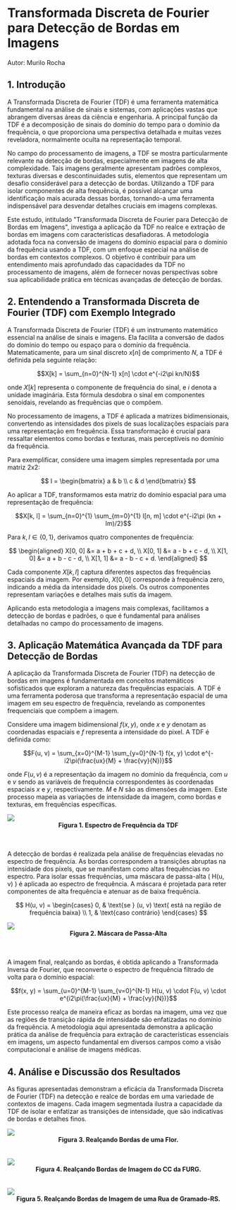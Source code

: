 # Transformada Discreta de Fourier para Detecção de Bordas em Imagens

Autor: Murilo Rocha

## 1. Introdução

A Transformada Discreta de Fourier (TDF) é uma ferramenta matemática fundamental na análise de sinais e sistemas, com aplicações vastas que abrangem diversas áreas da ciência e engenharia. A principal função da TDF é a decomposição de sinais do domínio do tempo para o domínio da frequência, o que proporciona uma perspectiva detalhada e muitas vezes reveladora, normalmente oculta na representação temporal.

No campo do processamento de imagens, a TDF se mostra particularmente relevante na detecção de bordas, especialmente em imagens de alta complexidade. Tais imagens geralmente apresentam padrões complexos, texturas diversas e descontinuidades sutis, elementos que representam um desafio considerável para a detecção de bordas. Utilizando a TDF para isolar componentes de alta frequência, é possível alcançar uma identificação mais acurada dessas bordas, tornando-a uma ferramenta indispensável para desvendar detalhes cruciais em imagens complexas.

Este estudo, intitulado "Transformada Discreta de Fourier para Detecção de Bordas em Imagens", investiga a aplicação da TDF no realce e extração de bordas em imagens com características desafiadoras. A metodologia adotada foca na conversão de imagens do domínio espacial para o domínio da frequência usando a TDF, com um enfoque especial na análise de bordas em contextos complexos. O objetivo é contribuir para um entendimento mais aprofundado das capacidades da TDF no processamento de imagens, além de fornecer novas perspectivas sobre sua aplicabilidade prática em técnicas avançadas de detecção de bordas.

## 2. Entendendo a Transformada Discreta de Fourier (TDF) com Exemplo Integrado

A Transformada Discreta de Fourier (TDF) é um instrumento matemático essencial na análise de sinais e imagens. Ela facilita a conversão de dados do domínio do tempo ou espaço para o domínio da frequência. Matematicamente, para um sinal discreto $x[n]$ de comprimento $N$, a TDF é definida pela seguinte relação:

$$X[k] = \sum_{n=0}^{N-1} x[n] \cdot e^{-i2\pi kn/N}$$

onde $X[k]$ representa o componente de frequência do sinal, e $i$ denota a unidade imaginária. Esta fórmula desdobra o sinal em componentes senoidais, revelando as frequências que o compõem.

No processamento de imagens, a TDF é aplicada a matrizes bidimensionais, convertendo as intensidades dos pixels de suas localizações espaciais para uma representação em frequência. Essa transformação é crucial para ressaltar elementos como bordas e texturas, mais perceptíveis no domínio da frequência.

Para exemplificar, considere uma imagem simples representada por uma matriz 2x2:

$$
I = \begin{bmatrix}
    a & b \\
    c & d
\end{bmatrix}
$$

Ao aplicar a TDF, transformamos esta matriz do domínio espacial para uma representação de frequência:


$$X[k, l] = \sum_{n=0}^{1} \sum_{m=0}^{1} I[n, m] \cdot e^{-i2\pi (kn + lm)/2}$$

Para $k, l \in \{0, 1\}$, derivamos quatro componentes de frequência:

$$
\begin{aligned}
X[0, 0] &= a + b + c + d, \\
X[0, 1] &= a - b + c - d, \\
X[1, 0] &= a + b - c - d, \\
X[1, 1] &= a - b - c + d.
\end{aligned}
$$

Cada componente $X[k, l]$ captura diferentes aspectos das frequências espaciais da imagem. Por exemplo, $X[0, 0]$ corresponde à frequência zero, indicando a média da intensidade dos pixels. Os outros componentes representam variações e detalhes mais sutis da imagem.

Aplicando esta metodologia a imagens mais complexas, facilitamos a detecção de bordas e padrões, o que é fundamental para análises detalhadas no campo do processamento de imagens.

## 3. Aplicação Matemática Avançada da TDF para Detecção de Bordas

A aplicação da Transformada Discreta de Fourier (TDF) na detecção de bordas em imagens é fundamentada em conceitos matemáticos sofisticados que exploram a natureza das frequências espaciais. A TDF é uma ferramenta poderosa que transforma a representação espacial de uma imagem em seu espectro de frequência, revelando as componentes frequenciais que compõem a imagem.

Considere uma imagem bidimensional $f(x, y)$, onde $x$ e $y$ denotam as coordenadas espaciais e $f$ representa a intensidade do pixel. A TDF é definida como:

$$F(u, v) = \sum_{x=0}^{M-1} \sum_{y=0}^{N-1} f(x, y) \cdot e^{-i2\pi(\frac{ux}{M} + \frac{vy}{N})}$$

onde $F(u, v)$ é a representação da imagem no domínio da frequência, com $u$ e $v$ sendo as variáveis de frequência correspondentes às coordenadas espaciais $x$ e $y$, respectivamente. $M$ e $N$ são as dimensões da imagem. Este processo mapeia as variações de intensidade da imagem, como bordas e texturas, em frequências específicas.

<img src="imagens/intermediate_output_dft_magnitude.png">
<center><strong>Figura 1. Espectro de Frequência da TDF</strong></center><br><br>

A detecção de bordas é realizada pela análise de frequências elevadas no espectro de frequência. As bordas correspondem a transições abruptas na intensidade dos pixels, que se manifestam como altas frequências no espectro. Para isolar essas frequências, uma máscara de passa-alta \( H(u, v) \) é aplicada ao espectro de frequência. A máscara é projetada para reter componentes de alta frequência e atenuar as de baixa frequência.

$$
H(u, v) = \begin{cases} 
0, & \text{se } (u, v) \text{ está na região de frequência baixa} \\
1, & \text{caso contrário}
\end{cases}
$$


<img src="imagens/intermediate_output_mask.png">
<center><strong>Figura 2. Máscara de Passa-Alta</strong></center><br><br>

A imagem final, realçando as bordas, é obtida aplicando a Transformada Inversa de Fourier, que reconverte o espectro de frequência filtrado de volta para o domínio espacial:

$$f(x, y) = \sum_{u=0}^{M-1} \sum_{v=0}^{N-1} H(u, v) \cdot F(u, v) \cdot e^{i2\pi(\frac{ux}{M} + \frac{vy}{N})}$$

Este processo realça de maneira eficaz as bordas na imagem, uma vez que as regiões de transição rápida de intensidade são enfatizadas no domínio da frequência. A metodologia aqui apresentada demonstra a aplicação prática da análise de frequência para extração de características essenciais em imagens, um aspecto fundamental em diversos campos como a visão computacional e análise de imagens médicas.

## 4. Análise e Discussão dos Resultados

As figuras apresentadas demonstram a eficácia da Transformada Discreta de Fourier (TDF) na detecção e realce de bordas em uma variedade de contextos de imagens. Cada imagem segmentada ilustra a capacidade da TDF de isolar e enfatizar as transições de intensidade, que são indicativas de bordas e detalhes finos.

<img src="imagens/bordas_natureza.png">
<center><strong>Figura 3. Realçando Bordas de uma Flor.</strong></center><br><br>

<img src="imagens/bordas_CC.png">
<center><strong>Figura 4. Realçando Bordas de Imagem do CC da FURG.</strong></center><br><br>

<img src="imagens/bordas_gramado.png">
<center><strong>Figura 5. Realçando Bordas de Imagem de uma Rua de Gramado-RS.</strong></center><br><br>











































